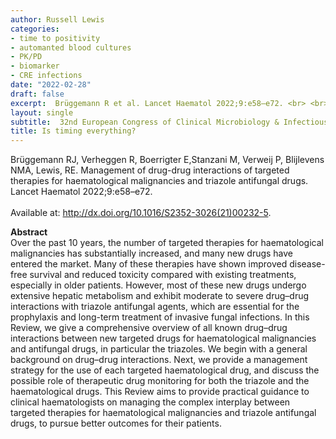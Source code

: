 ```yaml
---
author: Russell Lewis
categories:
- time to positivity
- automanted blood cultures
- PK/PD
- biomarker
- CRE infections
date: "2022-02-28"
draft: false
excerpt:  Brüggemann R et al. Lancet Haematol 2022;9:e58–e72. <br> <br> 
layout: single
subtitle:  32nd European Congress of Clinical Microbiology & Infectious Diseases
title: Is timing everything?
---
```


Brüggemann RJ, Verheggen R, Boerrigter E,Stanzani M, Verweij P, Blijlevens NMA, Lewis, RE. Management of drug-drug interactions of targeted therapies for haematological malignancies and triazole antifungal drugs. Lancet Haematol 2022;9:e58–e72. <br> <br>Available at: http://dx.doi.org/10.1016/S2352-3026(21)00232-5.

**Abstract** <br>
Over the past 10 years, the number of targeted therapies for haematological malignancies has substantially increased, and many new drugs have entered the market. Many of these therapies have shown improved disease-free survival and reduced toxicity compared with existing treatments, especially in older patients. However, most of these new drugs undergo extensive hepatic metabolism and exhibit moderate to severe drug–drug interactions with triazole antifungal agents, which are essential for the prophylaxis and long-term treatment of invasive fungal infections. In this Review, we give a comprehensive overview of all known drug–drug interactions between new targeted drugs for haematological malignancies and antifungal drugs, in particular the triazoles. We begin with a general background on drug–drug interactions. Next, we provide a management strategy for the use of each targeted haematological drug, and discuss the possible role of therapeutic drug monitoring for both the triazole and the haematological drugs. This Review aims to provide practical guidance to clinical haematologists on managing the complex interplay between targeted therapies for haematological malignancies and triazole antifungal drugs, to pursue better outcomes for their patients.




